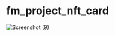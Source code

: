 # fm_project_nft_card
![Screenshot (9)](https://user-images.githubusercontent.com/79036238/209359740-e26b57c9-fab4-4942-8425-74ea7d94dbb2.png)
